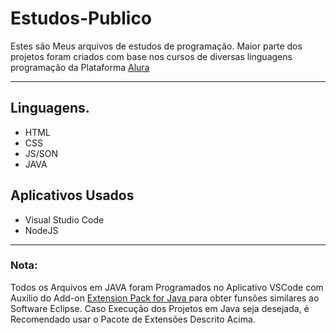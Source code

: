 # Estudos-Publico
Estes são Meus arquivos de estudos de programação. Maior parte dos projetos foram criados com base nos cursos de diversas linguagens programação da Plataforma <a href="https://www.alura.com.br"> Alura </a>

---

## Linguagens.

- HTML
- CSS
- JS/SON
- JAVA

## Aplicativos Usados
- Visual Studio Code
- NodeJS

---
### Nota:
Todos os Arquivos em JAVA foram Programados no Aplicativo VSCode com Auxílio do Add-on <a href="https://marketplace.visualstudio.com/items?itemName=vscjava.vscode-java-pack">Extension Pack for Java </a> para obter funsões similares ao Software Eclipse.
Caso Execução dos Projetos em Java seja desejada, é Recomendado usar o Pacote de Extensões Descrito Acima.
